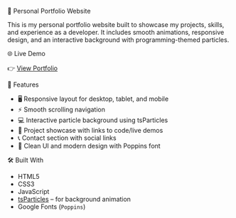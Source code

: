 💼 Personal Portfolio Website

This is my personal portfolio website built to showcase my projects, skills, and experience as a developer. It includes smooth animations, responsive design, and an interactive background with programming-themed particles.

 🌐 Live Demo

👉 [View Portfolio](https://zesty-paletas-9497ef.netlify.app/) 


 🚀 Features

- 🖥️ Responsive layout for desktop, tablet, and mobile
- ⚡ Smooth scrolling navigation
- 💻 Interactive particle background using tsParticles
- 📂 Project showcase with links to code/live demos
- 📞 Contact section with social links
- 🎨 Clean UI and modern design with Poppins font


 🛠️ Built With

- HTML5  
- CSS3  
- JavaScript  
- [tsParticles](https://particles.js.org) – for background animation  
- Google Fonts (`Poppins`) 
